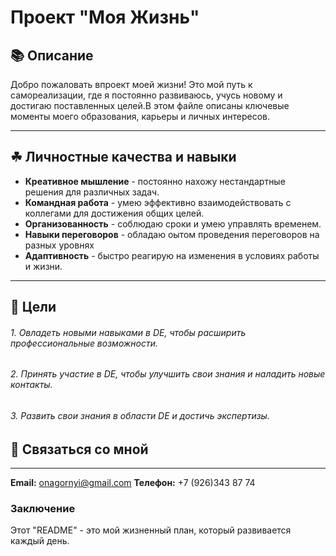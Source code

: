 # Проект "Моя Жизнь"


## 📚 Описание
Добро пожаловать впроект моей жизни! Это мой путь к самореализации, где я постоянно развиваюсь, учусь новому и достигаю
поставленных целей.В этом файле описаны ключевые моменты моего образования, карьеры и личных интересов.
***
## ☘ Личностные качества и навыки
* **Креативное мышление** - постоянно нахожу нестандартные решения для различных задач.
* **Командная работа** - умею эффективно  взаимодействовать с коллегами для достижения общих целей.
* **Организованность** - соблюдаю сроки и умею управлять временем.
* **Навыки переговоров** - обладаю оытом проведения переговоров на разных уровнях
* **Адаптивность** - быстро реагирую на изменения в условиях работы и жизни.
---

## 🎯 Цели

###### 1. Овладеть новыми навыками в DE, чтобы расширить профессиональные возможности.
###### 2. Принять участие в DE, чтобы улучшить свои знания и наладить новые контакты.
###### 3. Развить свои знания в области DE и достичь экспертизы.


## 🎯 Связаться со мной
---
 **Email:** onagornyi@gmail.com
 **Телефон:** +7 (926)343 87 74

### Заключение
Этот "README" - это мой жизненный план, который развивается каждый день.